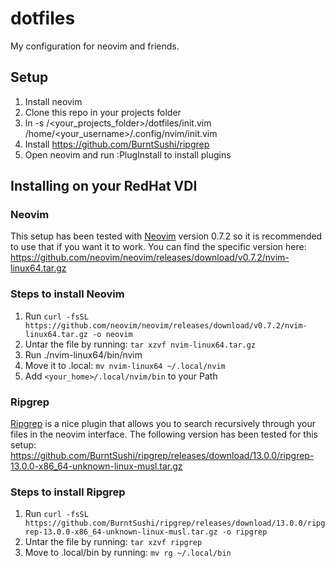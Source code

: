 # dotfiles

My configuration for neovim and friends.

## Setup

1. Install neovim
2. Clone this repo in your projects folder
3. ln -s /<your_projects_folder>/dotfiles/init.vim /home/<your_username>/.config/nvim/init.vim
4. Install https://github.com/BurntSushi/ripgrep
5. Open neovim and run :PlugInstall to install plugins

## Installing on your RedHat VDI
### Neovim
This setup has been tested with [Neovim](https://github.com/neovim/neovim) version 0.7.2 so it is recommended to use that if you want it to work.
You can find the specific version here:
https://github.com/neovim/neovim/releases/download/v0.7.2/nvim-linux64.tar.gz

### Steps to install Neovim
1. Run ```curl -fsSL https://github.com/neovim/neovim/releases/download/v0.7.2/nvim-linux64.tar.gz -o neovim```
2. Untar the file by running: ```tar xzvf nvim-linux64.tar.gz```
3. Run ./nvim-linux64/bin/nvim
4. Move it to .local: ```mv nvim-linux64 ~/.local/nvim```
5. Add ```<your_home>/.local/nvim/bin``` to your Path

### Ripgrep
[Ripgrep](https://github.com/BurntSushi/ripgrep) is a nice plugin that allows you to search recursively through your files in the neovim interface.
The following version has been tested for this setup:
https://github.com/BurntSushi/ripgrep/releases/download/13.0.0/ripgrep-13.0.0-x86_64-unknown-linux-musl.tar.gz

### Steps to install Ripgrep
1. Run ```curl -fsSL https://github.com/BurntSushi/ripgrep/releases/download/13.0.0/ripgrep-13.0.0-x86_64-unknown-linux-musl.tar.gz -o ripgrep```
2. Untar the file by running: ```tar xzvf ripgrep```
3. Move to .local/bin by running: ```mv rg ~/.local/bin```